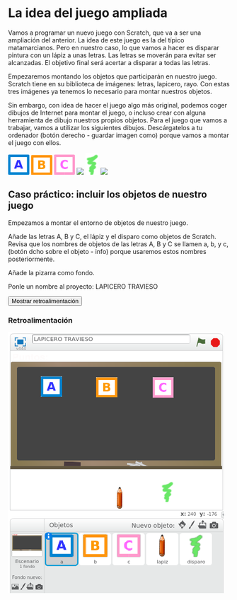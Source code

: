 
# La idea del juego ampliada

Vamos a programar un nuevo juego con Scratch, que va a ser una ampliación del anterior. La idea de este juego es la del típico matamarcianos. Pero en nuestro caso, lo que vamos a hacer es disparar pintura con un lápiz a unas letras. Las letras se moverán para evitar ser alcanzadas. El objetivo final será acertar a disparar a todas las letras.

Empezaremos montando los objetos que participarán en nuestro juego. Scratch tiene en su biblioteca de imágenes: letras, lapicero, rayo. Con estas tres imágenes ya tenemos lo necesario para montar nuestros objetos.

Sin embargo, con idea de hacer el juego algo más original, podemos coger dibujos de Internet para montar el juego, o incluso crear con alguna herramienta de dibujo nuestros propios objetos. Para el juego que vamos a trabajar, vamos a utilizar los siguientes dibujos. Descárgatelos a tu ordenador (botón derecho - guardar imagen como) porque vamos a montar el juego con ellos.

![](img/a.png)
![](img/b.png)
![](img/c.png)
![](lapiz.png)
![](img/disparo.png)
![](blackboard-800px.png)
## Caso práctico: incluir los objetos de nuestro juego

Empezamos a montar el entorno de objetos de nuestro juego.

Añade las letras A, B y C, el lápiz y el disparo como objetos de Scratch. Revisa que los nombres de objetos de las letras A, B y C se llamen a, b, y c, (botón dcho sobre el objeto - info) porque usaremos estos nombres posteriormente.

Añade la pizarra como fondo.<br />

Ponle un nombre al proyecto: LAPICERO TRAVIESO

<script type="text/javascript">var feedbackquesFeedback0b158text = "Mostrar retroalimentación";</script><input type="button" name="toggle-feedback-quesFeedback0b158" value="Mostrar retroalimentación" class="feedbackbutton" onclick="$exe.toggleFeedback(this,true);return false" />

### Retroalimentación

![](img/Seleccion_010.1.png)
